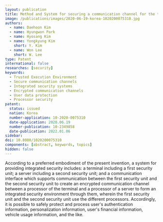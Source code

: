 ```yaml
---
layout: publication
title: Method and System for securing a communication channel for the trusted execution environment
image: /publications/images/2020-06-19-korea-1020200075310.jpg
authors:
  - name: Daehoon Kim
  - name: Hyungwon Park
  - name: Hyosang Kim
  - name: Yongkyung Kim
    short: Y. Kim
  - name: Won Lee
    short: W. Lee
type: Patent
international: false
researches: [security]
keywords:
  - Trusted Execution Environment
  - Secure communication channels
  - Integrated security systems
  - Encrypted communication channels
  - User data protection
  - Processor security
patent:
  status: issued
  nation: Korea
  number-application: 10-2020-0075310
  date-application: 2020.06.19
  number-publication: 10-2349858
  date-publication: 2022.01.06
sidebar:
doi: 10.8080/1020200075310
components: [abstract, keywords, topics]
hidden: false
---
```


According to a preferred embodiment of the present invention, a system for providing integrated security includes: a terminal including a first security unit; a server including a second security unit; and a communication interface which supports communication between the first security unit and the second security unit to create an encrypted communication channel between a processor of the terminal and a processor of a server to form an integrated security environment through them, wherein the first security unit and the second security unit use the different processors. Accordingly, it is possible to safely protect and process user's authentication information, personalization information, user's financial information, vehicle usage information, and the like.
